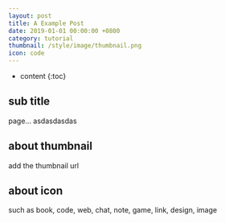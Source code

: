```yaml
---
layout: post
title: A Example Post
date: 2019-01-01 00:00:00 +0800
category: tutorial
thumbnail: /style/image/thumbnail.png
icon: code
---
```



* content
{:toc}

## sub title

page...
asdasdasdas

## about thumbnail

add the thumbnail url

## about icon

such as book, code, web, chat, note, game, link, design, image